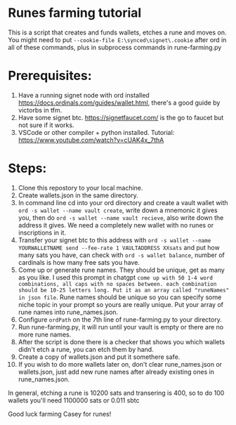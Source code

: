 # Runes farming tutorial
This is a script that creates and funds wallets, etches a rune and moves on. 
You might need to put ```--cookie-file E:\synced\signet\.cookie``` after ord in all of these commands, plus in subprocess commands in rune-farming.py

# Prerequisites:
1. Have a running signet node with ord installed https://docs.ordinals.com/guides/wallet.html, there's a good guide by victorbs in tfm.
2. Have some signet btc. https://signetfaucet.com/ is the go to faucet but not sure if it works.
3. VSCode or other compiler + python installed. Tutorial: https://www.youtube.com/watch?v=cUAK4x_7thA

# Steps:
1. Clone this repostory to your local machine.
2. Create wallets.json in the same directory.
3. In command line cd into your ord directory and create a vault wallet with ```ord -s wallet --name vault create```, write down a mnemonic it gives you, then do ```ord -s wallet --name vault recieve```, also write down the address it gives. We need a completely new wallet with no runes or inscriptions in it.
4. Transfer your signet btc to this address with ```ord -s wallet --name YOURWALLETNAME send --fee-rate 1 VAULTADDRESS XXsats``` and put how many sats you have, can check with ```ord -s wallet balance```, number of cardinals is how many free sats you have.
5. Come up or generate rune names. They should be unique, get as many as you like. I used this prompt in chatgpt ```come up with 50 1-4 word combinations, all caps with no spaces between. each combination should be 10-25 letters long. Put it as an array called "runeNames" in json file```. Rune names should be unique so you can specify some niche topic in your prompt so yours are really unique. Put your array of rune names into rune_names.json.
6. Configure ```ordPath``` on the 7th line of rune-farming.py to your directory.
7. Run rune-farming.py, it will run until your vault is empty or there are no more rune names.
8. After the script is done there is a checker that shows you which wallets didn't etch a rune, you can etch them by hand.
9. Create a copy of wallets.json and put it somethere safe.
10. If you wish to do more wallets later on, don't clear rune_names.json or wallets.json, just add new rune names after already existing ones in rune_names.json.

In general, etching a rune is 10200 sats and transering is 400, so to do 100 wallets you'll need 1100000 sats or 0.011 sbtc

Good luck farming Casey for runes!
